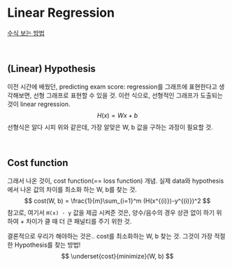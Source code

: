 ##  

# Linear Regression

[수식 보는 방법](<https://chrome.google.com/webstore/detail/mathjax-plugin-for-github/ioemnmodlmafdkllaclgeombjnmnbima/related?hl=en>)

</br>

## (Linear) Hypothesis

이전 시간에 배웠던, predicting exam score: regression를 그래프에 표현한다고 생각해보면, 선형 그래프로 표현할 수 있을 것. 이런 식으로, 선형적인 그래프가 도출되는 것이 linear regression.
$$
H (x) = W x + b
$$
선형식은 알다 시피 위와 같은데, 가장 알맞은 W, b 값을 구하는 과정이 필요할 것.

</br>

## Cost function

그래서 나온 것이, cost function(== loss function) 개념. 실제 data와 hypothesis에서 나온 값의 차이를 최소화 하는 W, b를 찾는 것. 
$$
cost(W, b) = \frac{1}{m}\sum_{i=1}^m (H(x^{(i)})-y^{(i)})^2
$$
참고로, 여기서 `H(x) - y` 값을 제곱 시켜준 것은, 양수/음수의 경우 상관 없이 하기 위하여 + 차이가 클 때 더 큰 패널티를 주기 위한 것.

결론적으로 우리가 해야하는 것은.. cost를 최소화하는 W, b 찾는 것. 그것이 가장 적절한 Hypothesis를 찾는 방법!
$$
\underset{cost}{minimize}(W, b)
$$
